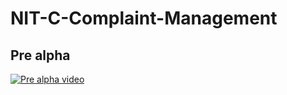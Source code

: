 # NIT-C-Complaint-Management

## Pre alpha 
[![Pre alpha video](http://img.youtube.com/vi/tsOHJ9pt_q8/0.jpg)](http://www.youtube.com/watch?v=tsOHJ9pt_q8 "Pre-alpha video")

